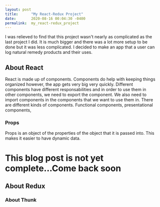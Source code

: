 ```yaml
---
layout: post
title:      "My React-Redux Project"
date:       2020-08-16 00:04:30 -0400
permalink:  my_react-redux_project
---
```



I was relieved to find that this project wasn't nearly as complicated as the last project I did. It is much bigger and there was a lot more setup to be done but it was less complicated. I decided to make an app that a user can log natural remedy products and their uses. 

## About React

React is made up of components. Components do help with keeping things organized however, the app gets very big very quickly. Different components have different responsabilities and in order to use them in other components, we need to export the component. We also need to import components in the components that we want to use them in. There are different kinds of components. Functional components, presentational components, 

### Props 

Props is an object of the properties of the object that it is passed into. This makes it easier to have dynamic data.


# This blog post is not yet complete...Come back soon


## About Redux 


### About Thunk
